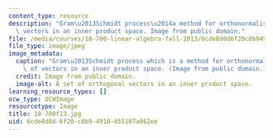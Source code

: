 ```yaml
---
content_type: resource
description: "Gram\u2013Schmidt process\u2014a method for orthonormalising a set of\
  \ vectors in an inner product space. Image from public domain."
file: /media/courses/18-700-linear-algebra-fall-2013/6cde8d0d6f20c8b94910655107a062ee_18-700f13.jpg
file_type: image/jpeg
image_metadata:
  caption: "Gram\u2013Schmidt process which is a method for orthonormalising a set\
    \ of vectors in an inner product space. (Image from public domain.)"
  credit: Image from public domain.
  image-alt: A set of orthogonal vectors in an inner product space.
learning_resource_types: []
ocw_type: OCWImage
resourcetype: Image
title: 18-700f13.jpg
uid: 6cde8d0d-6f20-c8b9-4910-655107a062ee
---
```

